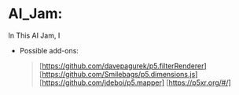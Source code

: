 # AI_Jam:

In This AI Jam, I 

* Possible add-ons:
    > [https://github.com/davepagurek/p5.filterRenderer]
    > [https://github.com/Smilebags/p5.dimensions.js]
    > [https://github.com/jdeboi/p5.mapper]
    > [https://p5xr.org/#/]
